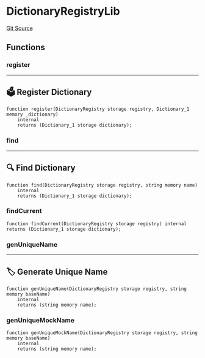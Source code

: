 # DictionaryRegistryLib
[Git Source](https://github.com/metacontract/mc/blob/20954f1387efa0bc72b42d3e78a22f9f845eebbd/src/devkit/Flattened.sol)


## Functions
### register

---------------------------
🗳️ Register Dictionary
-----------------------------


```solidity
function register(DictionaryRegistry storage registry, Dictionary_1 memory _dictionary)
    internal
    returns (Dictionary_1 storage dictionary);
```

### find

------------------------
🔍 Find Dictionary
--------------------------


```solidity
function find(DictionaryRegistry storage registry, string memory name)
    internal
    returns (Dictionary_1 storage dictionary);
```

### findCurrent


```solidity
function findCurrent(DictionaryRegistry storage registry) internal returns (Dictionary_1 storage dictionary);
```

### genUniqueName

-----------------------------
🏷 Generate Unique Name
-------------------------------


```solidity
function genUniqueName(DictionaryRegistry storage registry, string memory baseName)
    internal
    returns (string memory name);
```

### genUniqueMockName


```solidity
function genUniqueMockName(DictionaryRegistry storage registry, string memory baseName)
    internal
    returns (string memory name);
```


